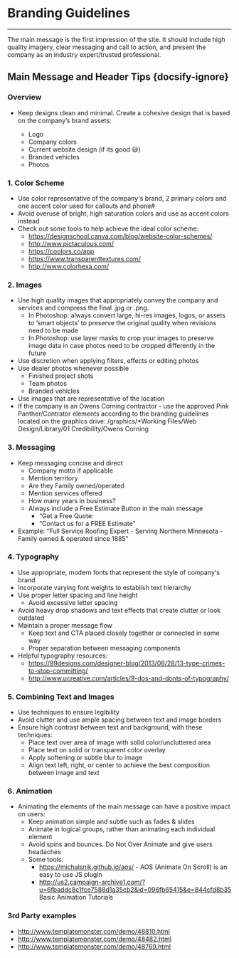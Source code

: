 # <i class="fas fa-book"></i> Branding Guidelines
***
The main message is the first impression of the site. It should include high quality imagery, clear messaging and call to action, and present the company as an industry expert/trusted professional.

## Main Message and Header Tips {docsify-ignore}

### Overview
- Keep designs clean and minimal. Create a cohesive design that is based on the company’s brand assets:

  - Logo
  - Company colors
  - Current website design (if its good 😃)
  - Branded vehicles
  - Photos

### 1. Color Scheme
  - Use color representative of the company's brand, 2 primary colors and one accent color used for callouts and phone#
  - Avoid overuse of bright, high saturation colors and use as accent colors instead
  - Check out some tools to help achieve the ideal color scheme:
    - https://designschool.canva.com/blog/website-color-schemes/
    - http://www.pictaculous.com/
    - https://coolors.co/app
    - https://www.transparenttextures.com/
    - http://www.colorhexa.com/

### 2. Images
  - Use high quality images that appropriately convey the company and services and compress the final .jpg or .png.
    - In Photoshop: always convert large, hi-res images, logos, or assets to ‘smart objects’ to preserve the original quality when revisions need to be made
    - In Photoshop: use layer masks to crop your images to preserve image data in case photos need to be cropped differently in the future
  - Use discretion when applying filters, effects or editing photos
  - Use dealer photos whenever possible
    - Finished project shots
    - Team photos
    - Branded vehicles 
  - Use images that are representative of the location
  - If the company is an Owens Corning contractor - use the approved Pink Panther/Contrator elements according to the branding guidelines located on the graphics drive:
    /graphics/*Working Files/Web Design/Library/01 Credibility/Owens Corning


### 3. Messaging
  - Keep messaging concise and direct 
    - Company motto if applicable
    - Mention territory
    - Are they Family owned/operated
    - Mention services offered
    - How many years in business?
    - Always include a Free Estimate Button in the main message
      - “Get a Free Quote:
      - “Contact us for a FREE Estimate”
  - Example:
      “Full Service Roofing Expert - Serving Northern Minnesota - Family owned & operated since 1885"


### 4. Typography
  - Use appropriate, modern fonts that represent the style of company's brand
  - Incorporate varying font weights to establish text hierarchy
  - Use proper letter spacing and line height
    - Avoid excessive letter spacing
  - Avoid heavy drop shadows and text effects that create clutter or look outdated
  - Maintain a proper message flow
    - Keep text and CTA placed closely together or connected in some way
    - Proper separation between messaging components
  - Helpful typography resources:
    - https://99designs.com/designer-blog/2013/06/28/13-type-crimes-to-stop-committing/
    - http://www.ucreative.com/articles/9-dos-and-donts-of-typography/


### 5. Combining Text and Images
  - Use techniques to ensure legibility
  - Avoid clutter and use ample spacing between text and image borders
  - Ensure high contrast between text and background, with these techniques:
      - Place text over area of image with solid color/uncluttered area
      - Place text on solid or transparent color overlay
      - Apply softening or subtle blur to image
      - Align text left, right, or center to achieve the best composition between image and text


### 6. Animation
  - Animating the elements of the main message can have a positive impact on users:
    - Keep animation simple and subtle such as fades & slides
    - Animate in logical groups, rather than animating each individual element
    - Avoid spins and bounces. Do Not Over Animate and give users headaches
    - Some tools:
      - https://michalsnik.github.io/aos/ - AOS (Animate On Scroll) is an easy to use JS plugin
      - http://us2.campaign-archive1.com/?u=6fbaddc8c1fce7588d1a35cb2&id=096fb65415&e=844cfd8b35 Basic Animation Tutorials
    

### 3rd Party examples

- http://www.templatemonster.com/demo/48810.html
- http://www.templatemonster.com/demo/48482.html
- http://www.templatemonster.com/demo/48769.html
